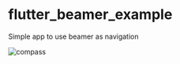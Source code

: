 # flutter_beamer_example
Simple app to use beamer as navigation

![compass](https://github.com/X1000V2/flutter_beamer_example/assets/5787644/a9c3afd3-583d-4fbc-b141-3fcf0711f9f7)
